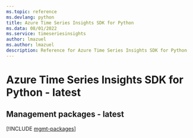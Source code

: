 ```yaml
---
ms.topic: reference
ms.devlang: python
title: Azure Time Series Insights SDK for Python
ms.data: 08/01/2022
ms.service: timeseriesinsights
author: lmazuel
ms.author: lmazuel
description: Reference for Azure Time Series Insights SDK for Python
---
```

# Azure Time Series Insights SDK for Python - latest

## Management packages - latest
[!INCLUDE [mgmt-packages](time-series-insights-mgmt-index.md)]